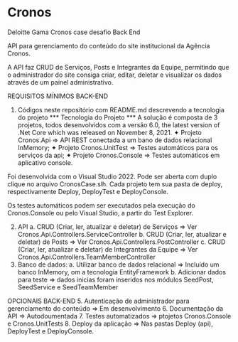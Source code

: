 # Cronos
Deloitte Gama Cronos case desafio Back End

API para gerenciamento do conteúdo do site institucional da Agência Cronos.

A API faz CRUD de Serviços, Posts e Integrantes da Equipe, permitindo que o administrador
do site consiga criar, editar, deletar e visualizar os dados através de um painel
administrativo.

REQUISITOS MÍNIMOS BACK-END
1. Códigos neste repositório com README.md descrevendo a tecnologia do projeto
*** Tecnologia do Projeto ***
A solução é composta de 3 projetos, todos desenvolvidos com a versão 6.0, the latest version of .Net Core which was released on November 8, 2021.
✦ Projeto Cronos.Api => API REST conectada a um bano de dados relacional InMemory;
✦ Projeto Cronos.UnitTest => Testes automáticos para os serviços da api;
✦ Projeto Cronos.Console => Testes automáticos em aplicativo console.

Foi desenvolvida com o Visual Studio 2022. Pode ser aberta com duplo clique no arquivo CronosCase.slh.
Cada projeto tem sua pasta de deploy, respectivamente Deploy, DeployTest e DeployConsole.

Os testes automáticos podem ser executados pela execução do Cronos.Console ou pelo Visual Studio, a partir do Test Explorer.

2. API
a. CRUD (Criar, ler, atualizar e deletar) de Serviços => Ver Cronos.Api.Controllers.ServiceController
b. CRUD (Criar, ler, atualizar e deletar) de Posts => Ver Cronos.Api.Controllers.PostController
c. CRUD (Criar, ler, atualizar e deletar) de Integrantes da Equipe  => Ver Cronos.Api.Controllers.TeamMemberController
3. Banco de dados:
a. Utilizar banco de dados relacional => Incluído um banco InMemory, om a tecnologia EntityFramework
b. Adicionar dados para teste => dados inicias foram inseridos nos módulos SeedPost, SeedService e SeedTeamMember

OPCIONAIS BACK-END
5. Autenticação de administrador para gerenciamento do conteúdo => Em desenvolvimento
6. Documentação da API => Autodoumentada
7. Testes automatizados => ptojetos Cronos.Console e Cronos.UnitTests
8. Deploy da aplicação => Nas pastas Deploy (api), DeployTest e DeployConsole.

